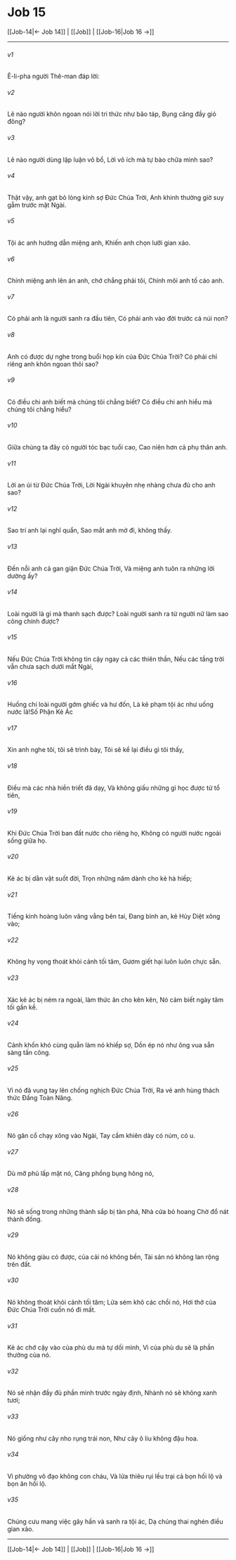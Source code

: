 # Job 15

[[Job-14|← Job 14]] | [[Job]] | [[Job-16|Job 16 →]]
***



###### v1 
Ê-li-pha người Thê-man đáp lời: 

###### v2 
Lẽ nào người khôn ngoan nói lời tri thức như bão táp, Bụng căng đầy gió đông? 

###### v3 
Lẽ nào người dùng lập luận vô bổ, Lời vô ích mà tự bào chữa mình sao? 

###### v4 
Thật vậy, anh gạt bỏ lòng kính sợ Đức Chúa Trời, Anh khinh thường giờ suy gẫm trước mặt Ngài. 

###### v5 
Tội ác anh hướng dẫn miệng anh, Khiến anh chọn lưỡi gian xảo. 

###### v6 
Chính miệng anh lên án anh, chớ chẳng phải tôi, Chính môi anh tố cáo anh. 

###### v7 
Có phải anh là người sanh ra đầu tiên, Có phải anh vào đời trước cả núi non? 

###### v8 
Anh có được dự nghe trong buổi họp kín của Đức Chúa Trời? Có phải chỉ riêng anh khôn ngoan thôi sao? 

###### v9 
Có điều chi anh biết mà chúng tôi chẳng biết? Có điều chi anh hiểu mà chúng tôi chẳng hiểu? 

###### v10 
Giữa chúng ta đây có người tóc bạc tuổi cao, Cao niên hơn cả phụ thân anh. 

###### v11 
Lời an ủi từ Đức Chúa Trời, Lời Ngài khuyên nhẹ nhàng chưa đủ cho anh sao? 

###### v12 
Sao trí anh lại nghĩ quẩn, Sao mắt anh mờ đi, không thấy. 

###### v13 
Đến nỗi anh cả gan giận Đức Chúa Trời, Và miệng anh tuôn ra những lời dường ấy? 

###### v14 
Loài người là gì mà thanh sạch được? Loài người sanh ra từ người nữ làm sao công chính được? 

###### v15 
Nếu Đức Chúa Trời không tin cậy ngay cả các thiên thần, Nếu các tầng trời vẫn chưa sạch dưới mắt Ngài, 

###### v16 
Huống chi loài người gớm ghiếc và hư đốn, Là kẻ phạm tội ác như uống nước lã!Số Phận Kẻ Ác 

###### v17 
Xin anh nghe tôi, tôi sẽ trình bày, Tôi sẽ kể lại điều gì tôi thấy, 

###### v18 
Điều mà các nhà hiền triết đã dạy, Và không giấu những gì học được từ tổ tiên, 

###### v19 
Khi Đức Chúa Trời ban đất nước cho riêng họ, Không có người nước ngoài sống giữa họ. 

###### v20 
Kẻ ác bị dằn vặt suốt đời, Trọn những năm dành cho kẻ hà hiếp; 

###### v21 
Tiếng kinh hoàng luôn văng vẳng bên tai, Đang bình an, kẻ Hủy Diệt xông vào; 

###### v22 
Không hy vọng thoát khỏi cảnh tối tăm, Gươm giết hại luôn luôn chực sẵn. 

###### v23 
Xác kẻ ác bị ném ra ngoài, làm thức ăn cho kên kên, Nó cảm biết ngày tăm tối gần kề. 

###### v24 
Cảnh khốn khó cùng quẫn làm nó khiếp sợ, Dồn ép nó như ông vua sẵn sàng tấn công. 

###### v25 
Vì nó đã vung tay lên chống nghịch Đức Chúa Trời, Ra vẻ anh hùng thách thức Đấng Toàn Năng. 

###### v26 
Nó gân cổ chạy xông vào Ngài, Tay cầm khiên dày có núm, có u. 

###### v27 
Dù mỡ phủ lấp mặt nó, Căng phồng bụng hông nó, 

###### v28 
Nó sẽ sống trong những thành sắp bị tàn phá, Nhà cửa bỏ hoang Chờ đổ nát thành đống. 

###### v29 
Nó không giàu có được, của cải nó không bền, Tài sản nó không lan rộng trên đất. 

###### v30 
Nó không thoát khỏi cảnh tối tăm; Lửa sém khô các chồi nó, Hơi thở của Đức Chúa Trời cuốn nó đi mất. 

###### v31 
Kẻ ác chớ cậy vào của phù du mà tự dối mình, Vì của phù du sẽ là phần thưởng của nó. 

###### v32 
Nó sẽ nhận đầy đủ phần mình trước ngày định, Nhành nó sẽ không xanh tươi; 

###### v33 
Nó giống như cây nho rụng trái non, Như cây ô liu không đậu hoa. 

###### v34 
Vì phường vô đạo không con cháu, Và lửa thiêu rụi lều trại cả bọn hối lộ và bọn ăn hối lộ. 

###### v35 
Chúng cưu mang việc gây hấn và sanh ra tội ác, Dạ chúng thai nghén điều gian xảo.

***
[[Job-14|← Job 14]] | [[Job]] | [[Job-16|Job 16 →]]
